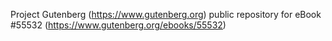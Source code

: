 Project Gutenberg (https://www.gutenberg.org) public repository for
eBook #55532 (https://www.gutenberg.org/ebooks/55532)
